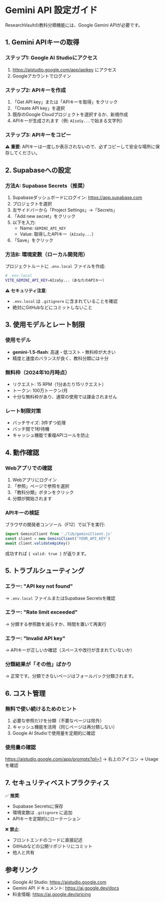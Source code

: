 # Gemini API 設定ガイド

ResearchVaultの教科分類機能には、Google Gemini APIが必要です。

## 1. Gemini APIキーの取得

### ステップ1: Google AI Studioにアクセス
1. https://aistudio.google.com/app/apikey にアクセス
2. Googleアカウントでログイン

### ステップ2: APIキーを作成
1. 「Get API key」または「APIキーを取得」をクリック
2. 「Create API key」を選択
3. 既存のGoogle Cloudプロジェクトを選択するか、新規作成
4. APIキーが生成されます（例: `AIzaSy...`で始まる文字列）

### ステップ3: APIキーをコピー
⚠️ **重要**: APIキーは一度しか表示されないので、必ずコピーして安全な場所に保存してください。

## 2. Supabaseへの設定

### 方法A: Supabase Secrets（推奨）

1. Supabaseダッシュボードにログイン: https://app.supabase.com
2. プロジェクトを選択
3. 左サイドバーから「Project Settings」→「Secrets」
4. 「Add new secret」をクリック
5. 以下を入力:
   - Name: `GEMINI_API_KEY`
   - Value: 取得したAPIキー（`AIzaSy...`）
6. 「Save」をクリック

### 方法B: 環境変数（ローカル開発用）

プロジェクトルートに `.env.local` ファイルを作成:

```bash
# .env.local
VITE_GEMINI_API_KEY=AIzaSy...（あなたのAPIキー）
```

⚠️ **セキュリティ注意**: 
- `.env.local` は `.gitignore` に含まれていることを確認
- 絶対にGitHubなどにコミットしないこと

## 3. 使用モデルとレート制限

### 使用モデル
- **gemini-1.5-flash**: 高速・低コスト・無料枠が大きい
- 精度と速度のバランスが良く、教科分類には十分

### 無料枠（2024年10月時点）
- リクエスト: 15 RPM（1分あたり15リクエスト）
- トークン: 100万トークン/月
- 十分な無料枠があり、通常の使用では課金されません

### レート制限対策
- バッチサイズ: 3件ずつ処理
- バッチ間で1秒待機
- キャッシュ機能で重複APIコールを防止

## 4. 動作確認

### Webアプリでの確認
1. Webアプリにログイン
2. 「参照」ページで参照を選択
3. 「教科分類」ボタンをクリック
4. 分類が開始されます

### APIキーの検証
ブラウザの開発者コンソール（F12）で以下を実行:

```javascript
import GeminiClient from './lib/geminiClient.js'
const client = new GeminiClient('YOUR_API_KEY')
await client.validateApiKey()
```

成功すれば `{ valid: true }` が返ります。

## 5. トラブルシューティング

### エラー: "API key not found"
→ `.env.local` ファイルまたはSupabase Secretsを確認

### エラー: "Rate limit exceeded"
→ 分類する参照数を減らすか、時間を置いて再実行

### エラー: "Invalid API key"
→ APIキーが正しいか確認（スペースや改行が含まれていないか）

### 分類結果が「その他」ばかり
→ 正常です。分類できないページはフォールバック分類されます。

## 6. コスト管理

### 無料で使い続けるためのヒント
1. 必要な参照だけを分類（不要なページは除外）
2. キャッシュ機能を活用（同じページは再分類しない）
3. Google AI Studioで使用量を定期的に確認

### 使用量の確認
https://aistudio.google.com/app/prompts?pli=1
→ 右上のアイコン → Usage を確認

## 7. セキュリティベストプラクティス

✅ **推奨**:
- Supabase Secretsに保存
- 環境変数は `.gitignore` に追加
- APIキーを定期的にローテーション

❌ **禁止**:
- フロントエンドのコードに直接記述
- GitHubなどの公開リポジトリにコミット
- 他人と共有

## 参考リンク

- Google AI Studio: https://aistudio.google.com
- Gemini API ドキュメント: https://ai.google.dev/docs
- 料金情報: https://ai.google.dev/pricing

